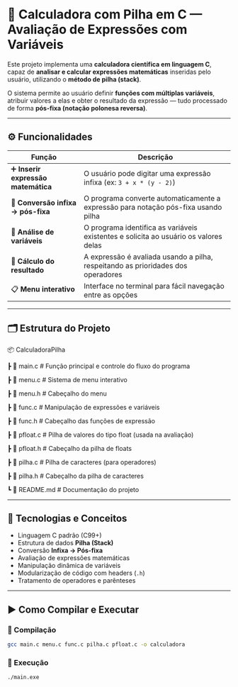 # 🧮 Calculadora com Pilha em C — Avaliação de Expressões com Variáveis

Este projeto implementa uma **calculadora científica em linguagem C**, capaz de **analisar e calcular expressões matemáticas** inseridas pelo usuário, utilizando o **método de pilha (stack)**.  

O sistema permite ao usuário definir **funções com múltiplas variáveis**, atribuir valores a elas e obter o resultado da expressão — tudo processado de forma **pós-fixa (notação polonesa reversa)**.

---

## ⚙️ Funcionalidades

| Função | Descrição |
|--------|------------|
| ➕ **Inserir expressão matemática** | O usuário pode digitar uma expressão infixa (ex: `3 + x * (y - 2)`) |
| 🔄 **Conversão infixa → pós-fixa** | O programa converte automaticamente a expressão para notação pós-fixa usando pilha |
| 🧠 **Análise de variáveis** | O programa identifica as variáveis existentes e solicita ao usuário os valores delas |
| 🧮 **Cálculo do resultado** | A expressão é avaliada usando a pilha, respeitando as prioridades dos operadores |
| 📋 **Menu interativo** | Interface no terminal para fácil navegação entre as opções |

---

## 🗂 Estrutura do Projeto

📦 CalculadoraPilha

┣ 📜 main.c # Função principal e controle do fluxo do programa

┣ 📜 menu.c # Sistema de menu interativo

┣ 📜 menu.h # Cabeçalho do menu

┣ 📜 func.c # Manipulação de expressões e variáveis

┣ 📜 func.h # Cabeçalho das funções de expressão

┣ 📜 pfloat.c # Pilha de valores do tipo float (usada na avaliação)

┣ 📜 pfloat.h # Cabeçalho da pilha de floats

┣ 📜 pilha.c # Pilha de caracteres (para operadores)

┣ 📜 pilha.h # Cabeçalho da pilha de caracteres

┗ 📜 README.md # Documentação do projeto


---

## 🔧 Tecnologias e Conceitos

- Linguagem C padrão (C99+)
- Estrutura de dados **Pilha (Stack)**
- Conversão **Infixa → Pós-fixa**
- Avaliação de expressões matemáticas
- Manipulação dinâmica de variáveis
- Modularização de código com headers (`.h`)
- Tratamento de operadores e parênteses

---

## ▶️ Como Compilar e Executar

### 🔹 Compilação
```bash
gcc main.c menu.c func.c pilha.c pfloat.c -o calculadora
```
### 🔹 Execução
```
./main.exe
